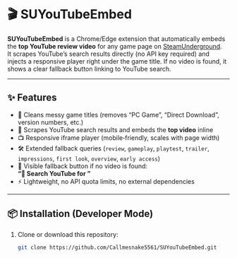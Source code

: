 # 🎬 SUYouTubeEmbed

**SUYouTubeEmbed** is a Chrome/Edge extension that automatically embeds the **top YouTube review video** for any game page on [SteamUnderground](https://steamunderground.net).  
It scrapes YouTube’s search results directly (no API key required) and injects a responsive player right under the game title. If no video is found, it shows a clear fallback button linking to YouTube search.

---

## ✨ Features
- 🔎 Cleans messy game titles (removes “PC Game”, “Direct Download”, version numbers, etc.)
- 🎥 Scrapes YouTube search results and embeds the **top video** inline
- 📺 Responsive iframe player (mobile‑friendly, scales with page width)
- 🛠️ Extended fallback queries (`review`, `gameplay`, `playtest`, `trailer`, `impressions`, `first look`, `overview`, `early access`)
- 🚨 Visible fallback button if no video is found:  
  **“🔎 Search YouTube for <Game Title>”**
- ⚡ Lightweight, no API quota limits, no external dependencies

---

## 📦 Installation (Developer Mode)

1. Clone or download this repository:
   ```bash
   git clone https://github.com/Callmesnake5561/SUYouTubeEmbed.git
